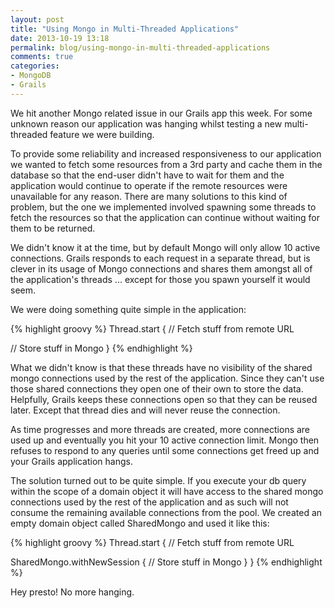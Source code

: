 ```yaml
---
layout: post
title: "Using Mongo in Multi-Threaded Applications"
date: 2013-10-19 13:18
permalink: blog/using-mongo-in-multi-threaded-applications
comments: true
categories:
- MongoDB
- Grails
---
```

We hit another Mongo related issue in our Grails app this week. For some unknown reason our application was hanging whilst testing a new multi-threaded feature we were building.

To provide some reliability and increased responsiveness to our application we wanted to fetch some resources from a 3rd party and cache them in the database so that the end-user didn't have to wait for them and the application would continue to operate if the remote resources were unavailable for any reason. There are many solutions to this kind of problem, but the one we implemented involved spawning some threads to fetch the resources so that the application can continue without waiting for them to be returned.

We didn't know it at the time, but by default Mongo will only allow 10 active connections. Grails responds to each request in a separate thread, but is clever in its usage of Mongo connections and shares them amongst all of the application's threads ... except for those you spawn yourself it would seem.

<!-- more -->

We were doing something quite simple in the application:

{% highlight groovy %}
Thread.start {
  // Fetch stuff from remote URL

  // Store stuff in Mongo
}
{% endhighlight %}

What we didn't know is that these threads have no visibility of the shared mongo connections used by the rest of the application. Since they can't use those shared connections they open one of their own to store the data. Helpfully, Grails keeps these connections open so that they can be reused later. Except that thread dies and will never reuse the connection.

As time progresses and more threads are created, more connections are used up and eventually you hit your 10 active connection limit. Mongo then refuses to respond to any queries until some connections get freed up and your Grails application hangs.

The solution turned out to be quite simple. If you execute your db query within the scope of a domain object it will have access to the shared mongo connections used by the rest of the application and as such will not consume the remaining available connections from the pool. We created an empty domain object called SharedMongo and used it like this:

{% highlight groovy %}
Thread.start {
  // Fetch stuff from remote URL

  SharedMongo.withNewSession {
    // Store stuff in Mongo
  }
}
{% endhighlight %}

Hey presto! No more hanging.
